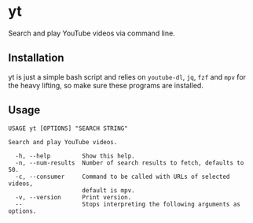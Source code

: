 # yt
Search and play YouTube videos via command line.

## Installation
yt is just a simple bash script and relies on `youtube-dl`, `jq`, `fzf` and `mpv` for the heavy
lifting, so make sure these programs are installed.

## Usage
```
USAGE yt [OPTIONS] "SEARCH STRING"

Search and play YouTube videos.

  -h, --help         Show this help.
  -n, --num-results  Number of search results to fetch, defaults to 50.
  -c, --consumer     Command to be called with URLs of selected videos,
                     default is mpv.
  -v, --version      Print version.
  --                 Stops interpreting the following arguments as options.
```
